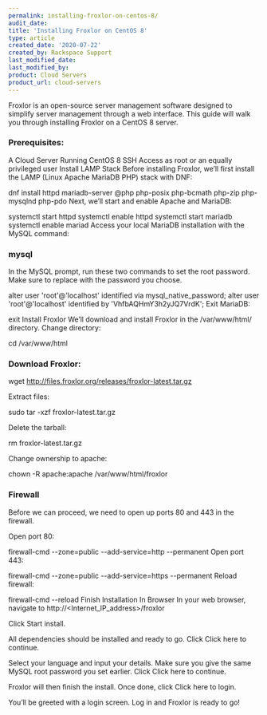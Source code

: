 ```yaml
---
permalink: installing-froxlor-on-centos-8/
audit_date:
title: 'Installing Froxlor on CentOS 8'
type: article
created_date: '2020-07-22'
created_by: Rackspace Support
last_modified_date:
last_modified_by:
product: Cloud Servers
product_url: cloud-servers
---
```


Froxlor is an open-source server management software designed to simplify server management through a web interface. This guide will walk you through installing Froxlor on a CentOS 8 server.

### Prerequisites:

A Cloud Server Running CentOS 8
SSH Access as root or an equally privileged user
Install LAMP Stack
Before installing Froxlor, we’ll first install the LAMP (Linux Apache MariaDB PHP) stack with DNF:

dnf install httpd mariadb-server @php php-posix php-bcmath php-zip php-mysqlnd php-pdo
Next, we’ll start and enable Apache and MariaDB:

systemctl start httpd
systemctl enable httpd
systemctl start mariadb
systemctl enable mariad
Access your local MariaDB installation with the MySQL command:

### mysql

In the MySQL prompt, run these two commands to set the root password. Make sure to replace <PASSWORD> with the password you choose.

alter user 'root'@'localhost' identified via mysql_native_password;
alter user 'root'@'localhost' identified by 'VhfbAQHmY3h2yJQ7VrdK';
Exit MariaDB:

exit
Install Froxlor
We’ll download and install Froxlor in the /var/www/html/  directory. Change directory:

cd /var/www/html

### Download Froxlor:

wget http://files.froxlor.org/releases/froxlor-latest.tar.gz

Extract files:

sudo tar -xzf froxlor-latest.tar.gz

Delete the tarball:

rm froxlor-latest.tar.gz

Change ownership to apache:

chown -R apache:apache /var/www/html/froxlor

### Firewall

Before we can proceed, we need to open up ports 80 and 443 in the firewall.

Open port 80:

firewall-cmd --zone=public --add-service=http --permanent
Open port 443:

firewall-cmd --zone=public --add-service=https --permanent
Reload firewall:

firewall-cmd --reload
Finish Installation In Browser
In your web browser, navigate to http://<Internet_IP_address>/froxlor

Click Start install.

All dependencies should be installed and ready to go. Click Click here to continue.

Select your language and input your details. Make sure you give the same MySQL root password you set earlier. Click Click here to continue.

Froxlor will then finish the install. Once done, click Click here to login.

You’ll be greeted with a login screen. Log in and Froxlor is ready to go!
